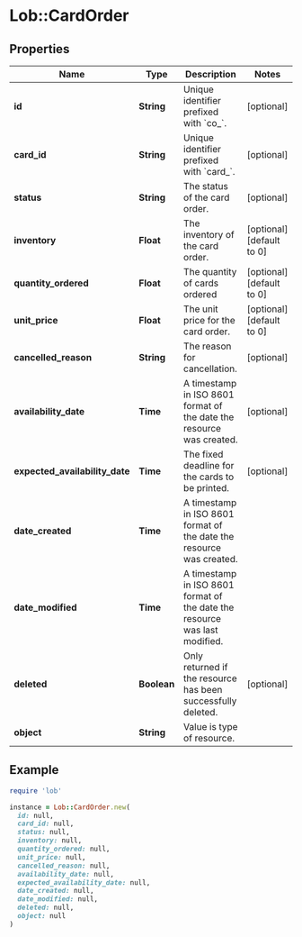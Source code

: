 # Lob::CardOrder

## Properties

| Name | Type | Description | Notes |
| ---- | ---- | ----------- | ----- |
| **id** | **String** | Unique identifier prefixed with &#x60;co_&#x60;. | [optional] |
| **card_id** | **String** | Unique identifier prefixed with &#x60;card_&#x60;. | [optional] |
| **status** | **String** | The status of the card order. | [optional] |
| **inventory** | **Float** | The inventory of the card order. | [optional][default to 0] |
| **quantity_ordered** | **Float** | The quantity of cards ordered | [optional][default to 0] |
| **unit_price** | **Float** | The unit price for the card order. | [optional][default to 0] |
| **cancelled_reason** | **String** | The reason for cancellation. | [optional] |
| **availability_date** | **Time** | A timestamp in ISO 8601 format of the date the resource was created. | [optional] |
| **expected_availability_date** | **Time** | The fixed deadline for the cards to be printed. | [optional] |
| **date_created** | **Time** | A timestamp in ISO 8601 format of the date the resource was created. |  |
| **date_modified** | **Time** | A timestamp in ISO 8601 format of the date the resource was last modified. |  |
| **deleted** | **Boolean** | Only returned if the resource has been successfully deleted. | [optional] |
| **object** | **String** | Value is type of resource. |  |

## Example

```ruby
require 'lob'

instance = Lob::CardOrder.new(
  id: null,
  card_id: null,
  status: null,
  inventory: null,
  quantity_ordered: null,
  unit_price: null,
  cancelled_reason: null,
  availability_date: null,
  expected_availability_date: null,
  date_created: null,
  date_modified: null,
  deleted: null,
  object: null
)
```

